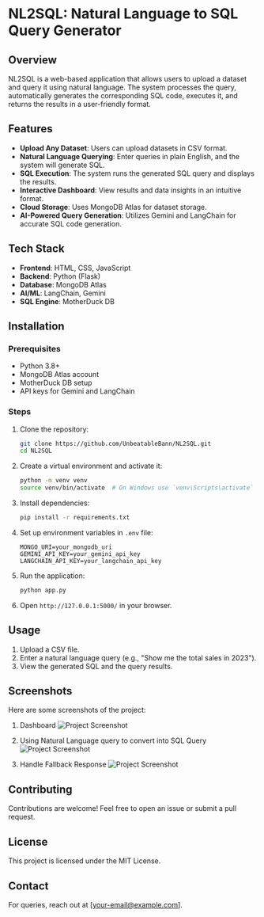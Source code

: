 # NL2SQL: Natural Language to SQL Query Generator

## Overview
NL2SQL is a web-based application that allows users to upload a dataset and query it using natural language. The system processes the query, automatically generates the corresponding SQL code, executes it, and returns the results in a user-friendly format.

## Features
- **Upload Any Dataset**: Users can upload datasets in CSV format.
- **Natural Language Querying**: Enter queries in plain English, and the system will generate SQL.
- **SQL Execution**: The system runs the generated SQL query and displays the results.
- **Interactive Dashboard**: View results and data insights in an intuitive format.
- **Cloud Storage**: Uses MongoDB Atlas for dataset storage.
- **AI-Powered Query Generation**: Utilizes Gemini and LangChain for accurate SQL code generation.

## Tech Stack
- **Frontend**: HTML, CSS, JavaScript
- **Backend**: Python (Flask)
- **Database**: MongoDB Atlas
- **AI/ML**: LangChain, Gemini
- **SQL Engine**: MotherDuck DB

## Installation
### Prerequisites
- Python 3.8+
- MongoDB Atlas account
- MotherDuck DB setup
- API keys for Gemini and LangChain

### Steps
1. Clone the repository:
   ```bash
   git clone https://github.com/UnbeatableBann/NL2SQL.git
   cd NL2SQL
   ```
2. Create a virtual environment and activate it:
   ```bash
   python -m venv venv
   source venv/bin/activate  # On Windows use `venv\Scripts\activate`
   ```
3. Install dependencies:
   ```bash
   pip install -r requirements.txt
   ```
4. Set up environment variables in `.env` file:
   ```env
   MONGO_URI=your_mongodb_uri
   GEMINI_API_KEY=your_gemini_api_key
   LANGCHAIN_API_KEY=your_langchain_api_key
   ```
5. Run the application:
   ```bash
   python app.py
   ```
6. Open `http://127.0.0.1:5000/` in your browser.

## Usage
1. Upload a CSV file.
2. Enter a natural language query (e.g., "Show me the total sales in 2023").
3. View the generated SQL and the query results.

## Screenshots
Here are some screenshots of the project:
1. Dashboard
![Project Screenshot](screenshots/Dashboard.png)

2. Using Natural Language query to convert into SQL Query
![Project Screenshot](screenshots/SQLQuery.png)

3. Handle Fallback Response
![Project Screenshot](screenshots/Fallback.png)

## Contributing
Contributions are welcome! Feel free to open an issue or submit a pull request.

## License
This project is licensed under the MIT License.

## Contact
For queries, reach out at [your-email@example.com].

